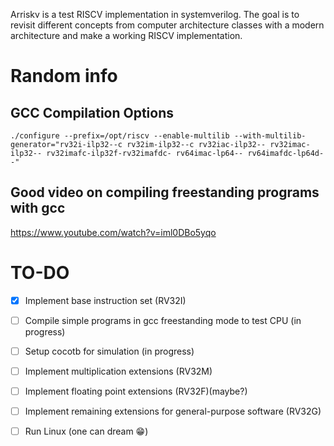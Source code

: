 Arriskv is a test RISCV implementation in systemverilog. 
The goal is to revisit different concepts from computer architecture classes with a modern architecture and make a working RISCV implementation.

# Random info
## GCC Compilation Options
`./configure --prefix=/opt/riscv --enable-multilib --with-multilib-generator="rv32i-ilp32--c rv32im-ilp32--c rv32iac-ilp32-- rv32imac-ilp32-- rv32imafc-ilp32f-rv32imafdc- rv64imac-lp64-- rv64imafdc-lp64d--"`

## Good video on compiling freestanding programs with gcc
https://www.youtube.com/watch?v=iml0DBo5yqo

# TO-DO
- [x] Implement base instruction set (RV32I)
- [ ] Compile simple programs in gcc freestanding mode to test CPU (in progress)
- [ ] Setup cocotb for simulation (in progress)
- [ ] Implement multiplication extensions (RV32M)
- [ ] Implement floating point extensions (RV32F)(maybe?)
- [ ] Implement remaining extensions for general-purpose software (RV32G)
- [ ] Run Linux (one can dream 😁)


